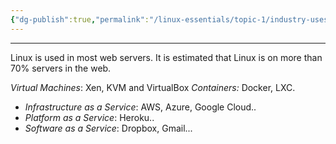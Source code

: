 ```yaml
---
{"dg-publish":true,"permalink":"/linux-essentials/topic-1/industry-uses-of-linux/"}
---
```


---
Linux is used in most web servers. It is estimated that Linux is on more than 70% servers in the web.

_Virtual Machines_: Xen, KVM and VirtualBox
_Containers:_ Docker, LXC.
- _Infrastructure as a Service_: AWS, Azure, Google Cloud..
- _Platform as a Service_: Heroku..
- _Software as a Service_: Dropbox, Gmail...

